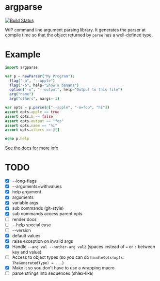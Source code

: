 # argparse

[![Build Status](https://travis-ci.org/iffy/nim-argparse.svg?branch=master)](https://travis-ci.org/iffy/nim-argparse)

WIP command line argument parsing library.  It generates the parser at compile time so that the object returned by `parse` has a well-defined type.

# Example

```nim
import argparse

var p = newParser("My Program"):
  flag("-a", "--apple")
  flag("-b", help="Show a banana")
  option("-o", "--output", help="Output to this file")
  arg("name")
  arg("others", nargs=-1)

var opts = p.parse(@["--apple", "-o=foo", "hi"])
assert opts.apple == true
assert opts.b == false
assert opts.output == "foo"
assert opts.name == "hi"
assert opts.others == @[]

echo p.help
```

[See the docs for more info](https://www.iffycan.com/nim-argparse/argparse.html)

# TODO

- [X] --long-flags
- [X] --arguments=withvalues
- [X] help argument
- [X] arguments
- [X] variable args
- [X] sub commands (git-style)
- [X] sub commands access parent opts
- [ ] render docs
- [ ] --help special case
- [ ] --version
- [X] default values
- [X] raise exception on invalid args
- [X] Handle `--arg val --nother-arg val2` (spaces instead of `=` or `:` between key and value)
- [ ] Access to object types (so you can do `handleOpts(opts: TheGeneratedType) = ...`)
- [X] Make it so you don't have to use a wrapping macro
- [ ] parse strings into sequences (shlex-like)
